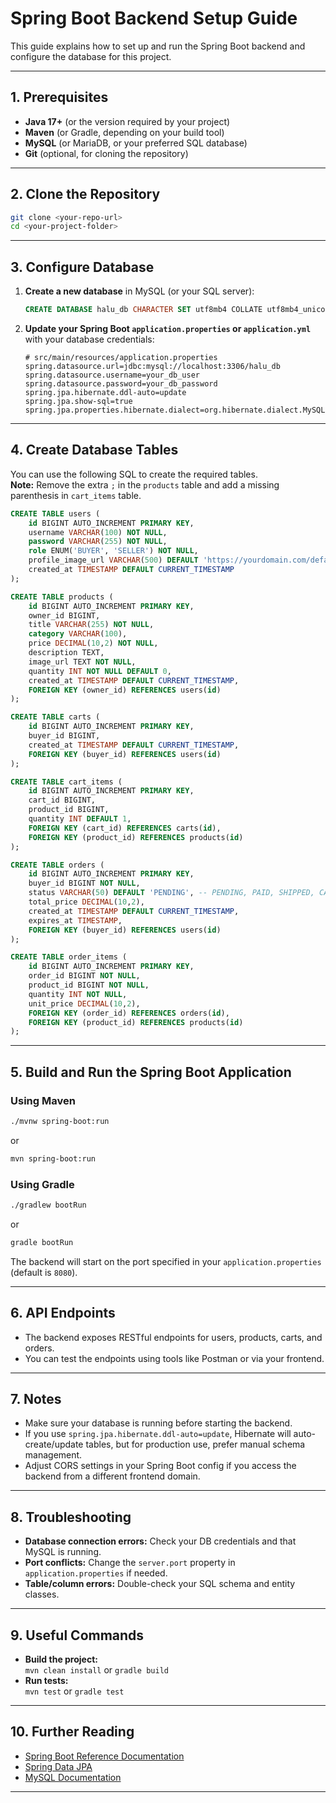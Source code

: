 # Spring Boot Backend Setup Guide

This guide explains how to set up and run the Spring Boot backend and configure the database for this project.

---

## 1. Prerequisites

- **Java 17+** (or the version required by your project)
- **Maven** (or Gradle, depending on your build tool)
- **MySQL** (or MariaDB, or your preferred SQL database)
- **Git** (optional, for cloning the repository)

---

## 2. Clone the Repository

```sh
git clone <your-repo-url>
cd <your-project-folder>
```

---

## 3. Configure Database

1. **Create a new database** in MySQL (or your SQL server):

   ```sql
   CREATE DATABASE halu_db CHARACTER SET utf8mb4 COLLATE utf8mb4_unicode_ci;
   ```

2. **Update your Spring Boot `application.properties` or `application.yml`** with your database credentials:

   ```
   # src/main/resources/application.properties
   spring.datasource.url=jdbc:mysql://localhost:3306/halu_db
   spring.datasource.username=your_db_user
   spring.datasource.password=your_db_password
   spring.jpa.hibernate.ddl-auto=update
   spring.jpa.show-sql=true
   spring.jpa.properties.hibernate.dialect=org.hibernate.dialect.MySQL8Dialect
   ```

---

## 4. Create Database Tables

You can use the following SQL to create the required tables.  
**Note:** Remove the extra `;` in the `products` table and add a missing parenthesis in `cart_items` table.

```sql
CREATE TABLE users (
    id BIGINT AUTO_INCREMENT PRIMARY KEY,
    username VARCHAR(100) NOT NULL,
    password VARCHAR(255) NOT NULL,
    role ENUM('BUYER', 'SELLER') NOT NULL,
    profile_image_url VARCHAR(500) DEFAULT 'https://yourdomain.com/default-profile.png',
    created_at TIMESTAMP DEFAULT CURRENT_TIMESTAMP
);

CREATE TABLE products (
    id BIGINT AUTO_INCREMENT PRIMARY KEY,
    owner_id BIGINT,
    title VARCHAR(255) NOT NULL,
    category VARCHAR(100),
    price DECIMAL(10,2) NOT NULL,
    description TEXT,
    image_url TEXT NOT NULL,
    quantity INT NOT NULL DEFAULT 0,
    created_at TIMESTAMP DEFAULT CURRENT_TIMESTAMP,
    FOREIGN KEY (owner_id) REFERENCES users(id)
);

CREATE TABLE carts (
    id BIGINT AUTO_INCREMENT PRIMARY KEY,
    buyer_id BIGINT,
    created_at TIMESTAMP DEFAULT CURRENT_TIMESTAMP,
    FOREIGN KEY (buyer_id) REFERENCES users(id)
);

CREATE TABLE cart_items (
    id BIGINT AUTO_INCREMENT PRIMARY KEY,
    cart_id BIGINT,
    product_id BIGINT,
    quantity INT DEFAULT 1,
    FOREIGN KEY (cart_id) REFERENCES carts(id),
    FOREIGN KEY (product_id) REFERENCES products(id)
);

CREATE TABLE orders (
    id BIGINT AUTO_INCREMENT PRIMARY KEY,
    buyer_id BIGINT NOT NULL,
    status VARCHAR(50) DEFAULT 'PENDING', -- PENDING, PAID, SHIPPED, CANCELLED
    total_price DECIMAL(10,2),
    created_at TIMESTAMP DEFAULT CURRENT_TIMESTAMP,
    expires_at TIMESTAMP,
    FOREIGN KEY (buyer_id) REFERENCES users(id)
);

CREATE TABLE order_items (
    id BIGINT AUTO_INCREMENT PRIMARY KEY,
    order_id BIGINT NOT NULL,
    product_id BIGINT NOT NULL,
    quantity INT NOT NULL,
    unit_price DECIMAL(10,2),
    FOREIGN KEY (order_id) REFERENCES orders(id),
    FOREIGN KEY (product_id) REFERENCES products(id)
);
```

---

## 5. Build and Run the Spring Boot Application

### Using Maven

```sh
./mvnw spring-boot:run
```

or

```sh
mvn spring-boot:run
```

### Using Gradle

```sh
./gradlew bootRun
```

or

```sh
gradle bootRun
```

The backend will start on the port specified in your `application.properties` (default is `8080`).

---

## 6. API Endpoints

- The backend exposes RESTful endpoints for users, products, carts, and orders.
- You can test the endpoints using tools like Postman or via your frontend.

---

## 7. Notes

- Make sure your database is running before starting the backend.
- If you use `spring.jpa.hibernate.ddl-auto=update`, Hibernate will auto-create/update tables, but for production use, prefer manual schema management.
- Adjust CORS settings in your Spring Boot config if you access the backend from a different frontend domain.

---

## 8. Troubleshooting

- **Database connection errors:** Check your DB credentials and that MySQL is running.
- **Port conflicts:** Change the `server.port` property in `application.properties` if needed.
- **Table/column errors:** Double-check your SQL schema and entity classes.

---

## 9. Useful Commands

- **Build the project:**  
  `mvn clean install` or `gradle build`
- **Run tests:**  
  `mvn test` or `gradle test`

---

## 10. Further Reading

- [Spring Boot Reference Documentation](https://docs.spring.io/spring-boot/docs/current/reference/html/)
- [Spring Data JPA](https://spring.io/projects/spring-data-jpa)
- [MySQL Documentation](https://dev.mysql.com/doc/)

---
